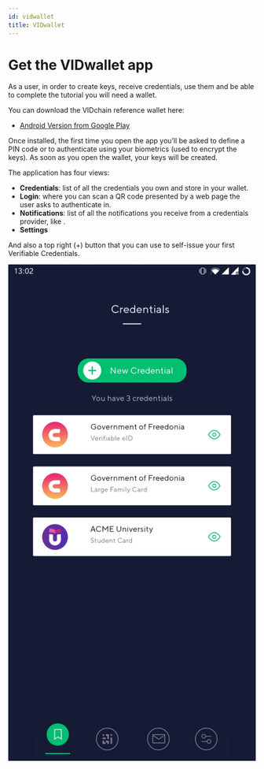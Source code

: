 ```yaml
---
id: vidwallet
title: VIDwallet
---
```


# Get the VIDwallet app

As a user, in order to create keys, receive credentials, use them and be able to complete the tutorial you will need a wallet.

You can download the VIDchain reference wallet here:

- [Android Version from Google Play](https://play.google.com/store/apps/details?id=com.validatedid.wallet)

Once installed, the first time you open the app you’ll be asked to define a PIN code or to authenticate using your biometrics (used to encrypt the keys). As soon as you open the wallet, your keys will be created.

The application has four views:

- **Credentials**: list of all the credentials you own and store in your wallet.
- **Login**: where you can scan a QR code presented by a web page the user asks to authenticate in.
- **Notifications**: list of all the notifications you receive from a credentials provider, like .
- **Settings**

And also a top right (+) button that you can use to self-issue your first Verifiable Credentials.

<div align='center'>

![main-kyc](../_media/main-kyc.jpg ":size=30%")

</div>
